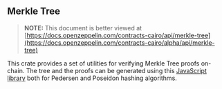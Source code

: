## Merkle Tree

> **NOTE:** This document is better viewed at [https://docs.openzeppelin.com/contracts-cairo/api/merkle-tree](https://docs.openzeppelin.com/contracts-cairo/alpha/api/merkle-tree)

This crate provides a set of utilities for verifying Merkle Tree proofs on-chain. The tree and the proofs can be
generated using this [JavaScript library](https://github.com/ericnordelo/strk-merkle-tree) both for Pedersen and Poseidon
hashing algorithms.
